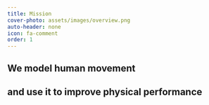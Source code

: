 ```yaml
---
title: Mission
cover-photo: assets/images/overview.png
auto-header: none
icon: fa-comment
order: 1
---
```


## We model human movement

## and use it to improve physical performance



